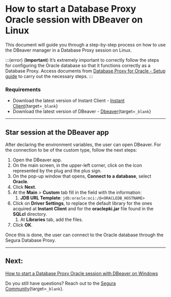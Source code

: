 # How to start a Database Proxy Oracle session with DBeaver on Linux

This document will guide you through a step-by-step process on how to use the DBeaver manager in a Database Proxy session on Linux.

:::(error) (**Important**)
It’s extremely important to correctly follow the steps for configuring the Oracle database so that it functions correctly as a Database Proxy. Access documents from [Database Proxy for Oracle - Setup guide](/v4/docs/pam-session-oracle-database-configurations) to carry out the necessary steps.
:::

### Requirements

* Download the latest version of Instant Client - [Instant Client](https://www.oracle.com/br/database/technologies/instant-client/downloads.html){target=`_blank`}
* Download the latest version of DBeaver - [Dbeaver](https://dbeaver.io/download/){target=`_blank`}

---
## Star session at the DBeaver app
After declaring the environment variables, the user can open DBeaver. For the connection to be of the custom type, follow the next steps:

1. Open the DBeaver app.
2. On the main screen, in the upper-left corner, click on the icon represented by the plug and the plus sign.
3. On the pop-up window that opens, **Connect to a database**, select **Oracle**.
4. Click **Next**.
5. At the **Main** > **Custom** tab fill in the field with the information:
    1. **JDB URL Template**: `jdb:oracle:oci:/@<ORACLEDB_HOSTNAME>`
6. Click on **Driver Settings**, to replace the default library for the ones acquired at **Instant Client** and for the **oraclepki.jar** file found in the **SQLcl** directory.
    1. At **Libraries** tab, add the files.
7. Click **OK**.

Once this is done, the user can connect to the Oracle database through the Segura Database Proxy.

---
## Next:
[How to start a Database Proxy Oracle session with DBeaver on Windows](/v4/docs/pam-session-how-to-start-a-database-proxy-oracle-session-with-dbeaver-on-windows)

Do you still have questions? Reach out to the [Segura Community](https://community.Segura.io/){target=`_blank`}.